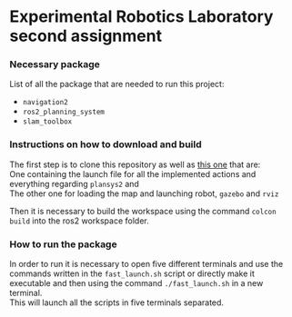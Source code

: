 # Experimental Robotics Laboratory second assignment #

### Necessary package ###
List of all the package that are needed to run this project: 
- `navigation2`
- `ros2_planning_system`
- `slam_toolbox`

### Instructions on how to download and build ###
The first step is to clone this repository as well as [this one](https://github.com/FedeMala00/robot_urdf_test) that are:  
One containing the launch file for all the implemented actions and everything regarding `plansys2` and  
The other one for loading the map and launching robot, `gazebo` and `rviz`

Then it is necessary to build the workspace using the command `colcon build` into the ros2 workspace folder.

### How to run the package ###
In order to run it is necessary to open five different terminals and use the commands written in the `fast_launch.sh` script or directly make it executable and then using the command `./fast_launch.sh` in a new terminal.  
This will launch all the scripts in five terminals separated.

